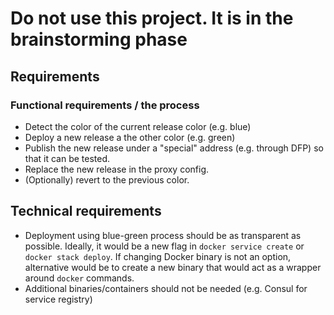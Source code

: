 # Do not use this project. It is in the brainstorming phase

## Requirements

### Functional requirements / the process

* Detect the color of the current release color (e.g. blue)
* Deploy a new release a the other color (e.g. green)
* Publish the new release under a "special" address (e.g. through DFP) so that it can be tested.
* Replace the new release in the proxy config.
* (Optionally) revert to the previous color.

## Technical requirements

* Deployment using blue-green process should be as transparent as possible. Ideally, it would be a new flag in `docker service create` or `docker stack deploy`. If changing Docker binary is not an option, alternative would be to create a new binary that would act as a wrapper around `docker` commands.
* Additional binaries/containers should not be needed (e.g. Consul for service registry)
